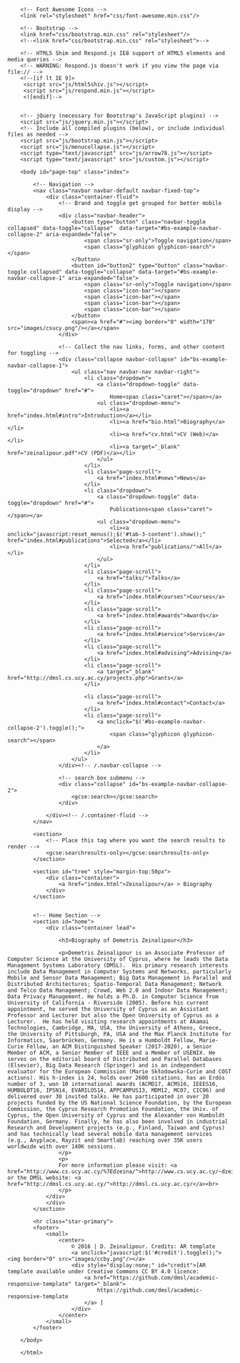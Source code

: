 
<!DOCTYPE html>
<html>
    <head>
        <meta charset="utf-8"/>
        <title>[ Zeinalipour | Extended Biography ]</title>
        <meta name="viewport" content="width=device-width, initial-scale=1.0"/>

        <!-- Font Awesome Icons -->
        <link rel="stylesheet" href="css/font-awesome.min.css"/>

        <!-- Bootstrap -->
        <link href="css/bootstrap.min.css" rel="stylesheet"/>
        <!--<link href="css/bootstrap.min.css" rel="stylesheet">-->

        <!-- HTML5 Shim and Respond.js IE8 support of HTML5 elements and media queries -->
        <!-- WARNING: Respond.js doesn't work if you view the page via file:// -->
        <!--[if lt IE 9]>
         <script src="js/html5shiv.js"></script>
         <script src="js/respond.min.js"></script>
         <![endif]-->


        <!-- jQuery (necessary for Bootstrap's JavaScript plugins) -->
        <script src="js/jquery.min.js"></script>
        <!-- Include all compiled plugins (below), or include individual files as needed -->
        <script src="js/bootstrap.min.js"></script>
        <script src="js/menucollapse.js"></script>
        <script type="text/javascript" src="js/arrow78.js"></script>
        <script type="text/javascript" src="js/custom.js"></script>

        <body id="page-top" class="index">

            <!-- Navigation -->
            <nav class="navbar navbar-default navbar-fixed-top">
                <div class="container-fluid">
                    <!-- Brand and toggle get grouped for better mobile display -->
                    <div class="navbar-header">
                        <button type="button" class="navbar-toggle collapsed" data-toggle="collapse"  data-target="#bs-example-navbar-collapse-2" aria-expanded="false">
                            <span class="sr-only">Toggle navigation</span>
                            <span class="glyphicon glyphicon-search"></span>
                        </button>
                        <button id="button2" type="button" class="navbar-toggle collapsed" data-toggle="collapse" data-target="#bs-example-navbar-collapse-1" aria-expanded="false">
                            <span class="sr-only">Toggle navigation</span>
                            <span class="icon-bar"></span>
                            <span class="icon-bar"></span>
                            <span class="icon-bar"></span>
                            <span class="icon-bar"></span>
                        </button>
                        <span><a href="#"><img border="0" width="170" src="images/csucy.png"/></a></span>
                    </div>

                    <!-- Collect the nav links, forms, and other content for toggling -->
                    <div class="collapse navbar-collapse" id="bs-example-navbar-collapse-1">
                        <ul class="nav navbar-nav navbar-right">
                            <li class="dropdown">
                                <a class="dropdown-toggle" data-toggle="dropdown" href="#">
                                    Home<span class="caret"></span></a>
                                <ul class="dropdown-menu">
                                    <li><a href="index.html#intro">Introduction</a></li>
                                    <li><a href="bio.html">Biography</a></li>
                                    <li><a href="cv.html">CV (Web)</a></li>
                                    <li><a target="_blank" href="zeinalipour.pdf">CV (PDF)</a></li>
                                </ul>
                            </li>
                            <li class="page-scroll">
                                <a href="index.html#news">News</a>
                            </li>
                            <li class="dropdown">
                                <a class="dropdown-toggle" data-toggle="dropdown" href="#">
                                    Publications<span class="caret"></span></a>
                                <ul class="dropdown-menu">
                                    <li><a onclick="javascript:reset_menus();$('#tab-3-content').show();" href="index.html#publications">Selected</a></li>
                                    <li><a href="publications/">All</a></li>
                                </ul>
                            </li>
                            <li class="page-scroll">
                                <a href="talks/">Talks</a>
                            </li>
                            <li class="page-scroll">
                                <a href="index.html#courses">Courses</a>
                            </li>
                            <li class="page-scroll">
                                <a href="index.html#awards">Awards</a>
                            </li>
                            <li class="page-scroll">
                                <a href="index.html#service">Service</a>
                            </li>
                            <li class="page-scroll">
                                <a href="index.html#advising">Advising</a>
                            </li>
                            <li class="page-scroll">
                                <a target="_blank" href="http://dmsl.cs.ucy.ac.cy/projects.php">Grants</a>
                            </li>

                            <li class="page-scroll">
                                <a href="index.html#contact">Contact</a>
                            </li>
                            <li class="page-scroll">
                                <a onclick="$('#bs-example-navbar-collapse-2').toggle();">
                                    <span class="glyphicon glyphicon-search"></span>
                                </a>
                            </li>
                        </ul>
                    </div><!-- /.navbar-collapse -->

                    <!-- search box submenu -->
                    <div class="collapse" id="bs-example-navbar-collapse-2">
                        <gcse:search></gcse:search>
                    </div>

                </div><!-- /.container-fluid -->
            </nav>

            <section>
                <!-- Place this tag where you want the search results to render -->
                <gcse:searchresults-only></gcse:searchresults-only>
            </section>

            <section id="tree" style="margin-top:50px">
                <div class="container">
                    <a href="index.html">Zeinalipour</a> > Biography
                </div>
            </section>


            <!-- Home Section -->
            <section id="home">
                <div class="container lead">

                    <h3>Biography of Demetris Zeinalipour</h3>

                    <p>Demetris Zeinalipour is an Associate Professor of Computer Science at the University of Cyprus, where he leads the Data Management Systems Laboratory (DMSL).  His primary research interests include Data Management in Computer Systems and Networks, particularly Mobile and Sensor Data Management; Big Data Management in Parallel and Distributed Architectures; Spatio-Temporal Data Management; Network and Telco Data Management; Crowd, Web 2.0 and Indoor Data Management; Data Privacy Management. He holds a Ph.D. in Computer Science from University of California - Riverside (2005). Before his current appointment, he served the University of Cyprus as an Assistant Professor and Lecturer but also the Open University of Cyprus as a Lecturer.  He has held visiting research appointments at Akamai Technologies, Cambridge, MA, USA, the University of Athens, Greece, the University of Pittsburgh, PA, USA and the Max Planck Institute for Informatics, Saarbrücken, Germany. He is a Humboldt Fellow, Marie-Curie Fellow, an ACM Distinguished Speaker (2017-2020), a Senior Member of ACM, a Senior Member of IEEE and a Member of USENIX. He serves on the editorial board of Distributed and Parallel Databases (Elsevier), Big Data Research (Springer) and is an independent evaluator for the European Commission (Marie Skłodowska-Curie and COST actions). His h-index is 24, holds over 2600 citations, has an Erdös number of 3, won 10 international awards (ACMD17, ACMS16, IEEES16, HUMBOLDT16, IPSN14, EVARILOS14, APPCAMPUS13, MDM12, MC07, CIC06) and delivered over 30 invited talks. He has participated in over 20 projects funded by the US National Science Foundation, by the European Commission, the Cyprus Research Promotion Foundation, the Univ. of Cyprus, the Open University of Cyprus and the Alexander von Humboldt Foundation, Germany. Finally, he has also been involved in industrial Research and Development projects (e.g., Finland, Taiwan and Cyprus) and has technically lead several mobile data management services (e.g., Anyplace, Rayzit and Smartlab) reaching over 35K users worldwide with over 140K sessions.
                    </p>
                    <p>
                    For more information please visit: <a href="http://www.cs.ucy.ac.cy/%7Edzeina/">http://www.cs.ucy.ac.cy/~dzeina/</a> or the DMSL website: <a href="http://dmsl.cs.ucy.ac.cy/">http://dmsl.cs.ucy.ac.cy/</a><br>
                    </p>
                </div>
                </div>
            </section>

            <hr class="star-primary">
            <footer>
                <small>
                    <center>
                        © 2016 | D. Zeinalipour. Credits: AR template
                        <a onclick="javascript:$('#credit').toggle();"><img border="0" src="images/ccby.png"/></a>
                        <div style="display:none;" id="credit">[AR template available under Creative Commons CC BY 4.0 licence:
                            <a href="https://github.com/dmsl/academic-responsive-template" target="_blank">
                                https://github.com/dmsl/academic-responsive-template
                            </a> ]
                        </div>
                    </center>
                </small>
            </footer>
            
        </body>
        
        </html>
